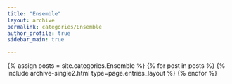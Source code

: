 ```yaml
---
title: "Ensemble"
layout: archive
permalink: categories/Ensemble
author_profile: true
sidebar_main: true

---
```


{% assign posts = site.categories.Ensemble %}
{% for post in posts %} {% include archive-single2.html type=page.entries_layout %} {% endfor %}

